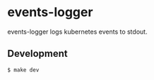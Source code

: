 # events-logger

events-logger logs kubernetes events to stdout.

## Development

```sh
$ make dev
```
